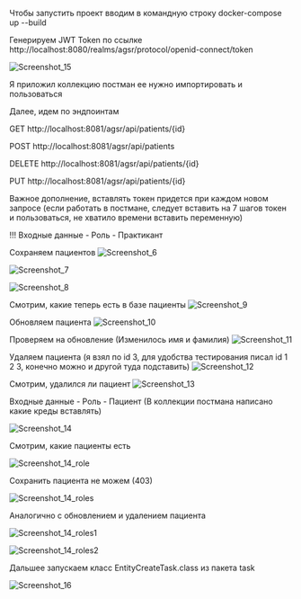 Чтобы запустить проект вводим в командную строку docker-compose up --build

Генерируем JWT Token по ссылке http://localhost:8080/realms/agsr/protocol/openid-connect/token

![Screenshot_15](https://github.com/koop9087/rest-oauth2-service2/assets/77532145/5d4d4f81-7ea2-4a1f-a3ad-af0632b8c228)



Я приложил коллекцию постман ее нужно импортировать и пользоваться

Далее, идем по эндпоинтам

GET http://localhost:8081/agsr/api/patients/{id}

POST http://localhost:8081/agsr/api/patients

DELETE http://localhost:8081/agsr/api/patients/{id}

PUT http://localhost:8081/agsr/api/patients/{id}

Важное дополнение, вставлять токен придется при каждом новом запросе (если работать в постмане,
следует вставить на 7 шагов токен и пользоваться, не хватило времени вставить переменную)

!!! Входные данные - Роль - Практикант

Сохраняем пациентов
![Screenshot_6](https://github.com/koop9087/rest-oauth2-service2/assets/77532145/d5fb2042-5ec0-4adf-a819-9403eb9612d1)

![Screenshot_7](https://github.com/koop9087/rest-oauth2-service2/assets/77532145/698710f3-260b-41b0-a55a-9acb184d49c9)

![Screenshot_8](https://github.com/koop9087/rest-oauth2-service2/assets/77532145/5fb9a1d1-50b7-491f-a92b-f12291df0329)


Смотрим, какие теперь есть в базе пациенты
![Screenshot_9](https://github.com/koop9087/rest-oauth2-service2/assets/77532145/f12125d9-b2f0-4adc-b112-76085ae349cf)


Обновляем пациента
![Screenshot_10](https://github.com/koop9087/rest-oauth2-service2/assets/77532145/dd1796b5-4f1c-4a28-90c2-2fdfa19ec01c)


Проверяем на обновление (Изменилось имя и фамилия)
![Screenshot_11](https://github.com/koop9087/rest-oauth2-service2/assets/77532145/33024587-5d15-45df-a527-6829bf8e8143)


Удаляем пациента (я взял по id 3, для удобства тестирования писал id 1 2 3,
конечно можно и другой туда подставить)
![Screenshot_12](https://github.com/koop9087/rest-oauth2-service2/assets/77532145/3ea0cfb0-34ff-4a38-b67c-28d4c97b66a2)


Смотрим, удалился ли пациент
![Screenshot_13](https://github.com/koop9087/rest-oauth2-service2/assets/77532145/cc18b47c-9115-4ef8-a133-3a457d6c0cec)


Входные данные - Роль - Пациент (В коллекции постмана написано какие креды вставлять)

![Screenshot_14](https://github.com/koop9087/rest-oauth2-service2/assets/77532145/708d3b6c-38d9-41ac-9818-ce31b95b0191)


Смотрим, какие пациенты есть

![Screenshot_14_role](https://github.com/koop9087/rest-oauth2-service2/assets/77532145/4b4b41ed-cca9-4f9a-9246-0c39468ac67d)


Сохранить пациента не можем (403)

![Screenshot_14_roles](https://github.com/koop9087/rest-oauth2-service2/assets/77532145/b96ffcf3-521e-443a-a4ef-b96be9362345)


Аналогично с обновлением и удалением пациента

![Screenshot_14_roles1](https://github.com/koop9087/rest-oauth2-service2/assets/77532145/d57069b5-3928-4b45-8d43-334dff4ac7cb)

![Screenshot_14_roles2](https://github.com/koop9087/rest-oauth2-service2/assets/77532145/63ebdbee-279f-4c10-b192-34a863588834)



Дальшее запускаем класс EntityCreateTask.class из пакета task

![Screenshot_16](https://github.com/koop9087/rest-oauth2-service2/assets/77532145/2b59a247-172d-402b-b0b9-02e4068868b0)



